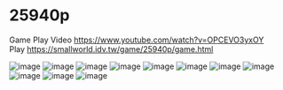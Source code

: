 # 25940p

Game Play Video https://www.youtube.com/watch?v=OPCEVO3yxOY <br/>
Play https://smallworld.idv.tw/game/25940p/game.html

![image](screenshot/21-4.png)
![image](screenshot/21-5.png)
![image](screenshot/21-6.png)
![image](screenshot/21-7.png)
![image](screenshot/21-8.png)
![image](screenshot/21-9.png)
![image](screenshot/21-10.png)
![image](screenshot/21-11.png)
![image](screenshot/21-12.png)
![image](screenshot/21-13.png)
![image](screenshot/11-1.png)
